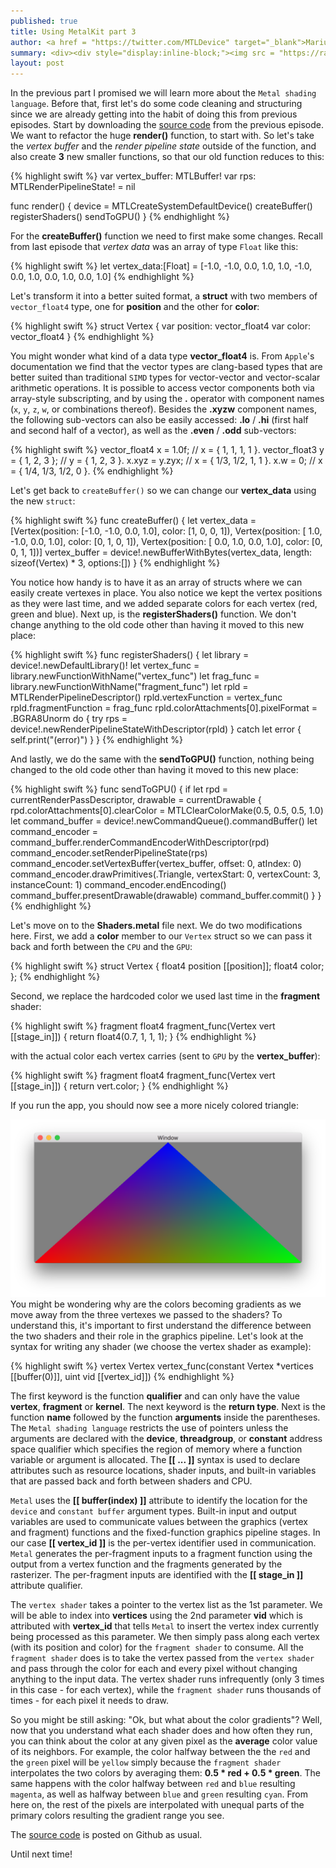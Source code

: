 ```yaml
---
published: true
title: Using MetalKit part 3
author: <a href = "https://twitter.com/MTLDevice" target="_blank">Marius Horga</a>
summary: <div><div style="display:inline-block;"><img src = "https://raw.githubusercontent.com/MetalKit/images/master/chapter04_1.png" alt="Metal" height="150" width="160"></div><div style="display:inline-block; width:75%; padding-left:1.5em; color:grey; vertical-align:middle;">Using structs of vectors for vertices. Vector swizzling in MSL. Synchronizing struct data between the CPU and the GPU. Vertex and Fragment function syntax - function qualifiers, return types, address space qualifier, attributes. Interpolating color using the information stored in the vertex structs.</div></div>
layout: post
---
```

In the previous part I promised we will learn more about the `Metal shading language`. Before that, first let's do some code cleaning and structuring since we are already getting into the habit of doing this from previous episodes. Start by downloading the [source code](https://github.com/MetalKit/metal) from the previous episode. We want to refactor the huge __render()__ function, to start with. So let's take the _vertex buffer_ and the _render pipeline state_ outside of the function, and also create __3__ new smaller functions, so that our old function reduces to this:

{% highlight swift %} 
var vertex_buffer: MTLBuffer!
var rps: MTLRenderPipelineState! = nil

func render() {
    device = MTLCreateSystemDefaultDevice()
    createBuffer()
    registerShaders()
    sendToGPU()
}
{% endhighlight %}

For the __createBuffer()__ function we need to first make some changes. Recall from last episode that _vertex data_ was an array of type `Float` like this:

{% highlight swift %} 
let vertex_data:[Float] = [-1.0, -1.0, 0.0, 1.0,
                            1.0, -1.0, 0.0, 1.0,
                            0.0,  1.0, 0.0, 1.0]
{% endhighlight %}

Let's transform it into a better suited format, a __struct__ with two members of `vector_float4` type, one for __position__ and the other for __color__:

{% highlight swift %} 
struct Vertex {
    var position: vector_float4
    var color: vector_float4
}
{% endhighlight %}

You might wonder what kind of a data type __vector_float4__ is. From `Apple`'s documentation we find that the vector types are clang-based types that are better suited than traditional `SIMD` types for vector-vector and vector-scalar arithmetic operations. It is possible to access vector components both via array-style subscripting, and by using the __.__ operator with component names (`x`, `y`, `z`, `w`, or combinations thereof). Besides the __.xyzw__ component names, the following sub-vectors can also be easily accessed: __.lo__ / __.hi__ (first half and second half of a vector), as well as the __.even__ / __.odd__ sub-vectors:

{% highlight swift %} 
vector_float4 x = 1.0f;         // x = { 1, 1, 1, 1 }.
vector_float3 y = { 1, 2, 3 };  // y = { 1, 2, 3 }.
x.xyz = y.zyx;                  // x = { 1/3, 1/2, 1, 1 }.
x.w = 0;                        // x = { 1/4, 1/3, 1/2, 0 }.
{% endhighlight %}

Let's get back to `createBuffer()` so we can change our __vertex_data__ using the new `struct`:

{% highlight swift %} 
func createBuffer() {
    let vertex_data = [Vertex(position: [-1.0, -1.0, 0.0, 1.0], color: [1, 0, 0, 1]),
                       Vertex(position: [ 1.0, -1.0, 0.0, 1.0], color: [0, 1, 0, 1]),
                       Vertex(position: [ 0.0,  1.0, 0.0, 1.0], color: [0, 0, 1, 1])]
    vertex_buffer = device!.newBufferWithBytes(vertex_data, length: sizeof(Vertex) * 3, options:[])
}
{% endhighlight %}

You notice how handy is to have it as an array of structs where we can easily create vertexes in place. You also notice we kept the vertex positions as they were last time, and we added separate colors for each vertex (red, green and blue). Next up, is the __registerShaders()__ function. We don't change anything to the old code other than having it moved to this new place:

{% highlight swift %} 
func registerShaders() {
    let library = device!.newDefaultLibrary()!
    let vertex_func = library.newFunctionWithName("vertex_func")
    let frag_func = library.newFunctionWithName("fragment_func")
    let rpld = MTLRenderPipelineDescriptor()
    rpld.vertexFunction = vertex_func
    rpld.fragmentFunction = frag_func
    rpld.colorAttachments[0].pixelFormat = .BGRA8Unorm
    do {
        try rps = device!.newRenderPipelineStateWithDescriptor(rpld)
    } catch let error {
        self.print("\(error)")
    }
}
{% endhighlight %}

And lastly, we do the same with the __sendToGPU()__ function, nothing being changed to the old code other than having it moved to this new place:

{% highlight swift %} 
func sendToGPU() {
    if let rpd = currentRenderPassDescriptor, drawable = currentDrawable {
        rpd.colorAttachments[0].clearColor = MTLClearColorMake(0.5, 0.5, 0.5, 1.0)
        let command_buffer = device!.newCommandQueue().commandBuffer()
        let command_encoder = command_buffer.renderCommandEncoderWithDescriptor(rpd)
        command_encoder.setRenderPipelineState(rps)
        command_encoder.setVertexBuffer(vertex_buffer, offset: 0, atIndex: 0)
        command_encoder.drawPrimitives(.Triangle, vertexStart: 0, vertexCount: 3, instanceCount: 1)
        command_encoder.endEncoding()
        command_buffer.presentDrawable(drawable)
        command_buffer.commit()
    }
}
{% endhighlight %}

Let's move on to the __Shaders.metal__ file next. We do two modifications here. First, we add a __color__ member to our `Vertex` struct so we can pass it back and forth between the `CPU` and the `GPU`:

{% highlight swift %} 
struct Vertex {
    float4 position [[position]];
    float4 color; 
};
{% endhighlight %}

Second, we replace the hardcoded color we used last time in the __fragment__ shader:

{% highlight swift %} 
fragment float4 fragment_func(Vertex vert [[stage_in]]) {
    return float4(0.7, 1, 1, 1);
}
{% endhighlight %}

with the actual color each vertex carries (sent to `GPU` by the __vertex_buffer__):

{% highlight swift %} 
fragment float4 fragment_func(Vertex vert [[stage_in]]) {
    return vert.color;
}
{% endhighlight %}
    
If you run the app, you should now see a more nicely colored triangle:

![alt text](https://github.com/MetalKit/images/blob/master/chapter04.png?raw=true "1")
You might be wondering why are the colors becoming gradients as we move away from the three vertexes we passed to the shaders? To understand this, it's important to first understand the difference between the two shaders and their role in the graphics pipeline. Let's look at the syntax for writing any shader (we choose the vertex shader as example):

{% highlight swift %} 
vertex Vertex vertex_func(constant Vertex *vertices [[buffer(0)]], uint vid [[vertex_id]])
{% endhighlight %}

The first keyword is the function __qualifier__ and can only have the value __vertex__, __fragment__ or __kernel__. The next keyword is the __return type__. Next is the function __name__ followed by the function __arguments__ inside the parentheses. The `Metal shading language` restricts the use of pointers unless the arguments are declared with the __device__, __threadgroup__, or __constant__ address space qualifier which specifies the region of memory where a function variable or argument is allocated. The __[[ ... ]]__ syntax is used to declare attributes such as resource locations, shader inputs, and built-in variables that are passed back and forth between shaders and CPU.

`Metal` uses the __[[ buffer(index) ]]__ attribute to identify the location for the `device` and `constant buffer` argument types. Built-in input and output variables are used to communicate values between the graphics (vertex and fragment) functions and the fixed-function graphics pipeline stages. In our case __[[ vertex_id ]]__ is the per-vertex identifier used in communication. `Metal` generates the per-fragment inputs to a fragment function using the output from a vertex function and the fragments generated by the rasterizer. The per-fragment inputs are identified with the __[[ stage_in ]]__ attribute qualifier. 

The `vertex shader` takes a pointer to the vertex list as the 1st parameter. We will be able to index into __vertices__ using the 2nd parameter __vid__ which is attributed with __vertex_id__ that tells `Metal` to insert the vertex index currently being processed as this parameter. We then simply pass along each vertex (with its position and color) for the `fragment shader` to consume. All the `fragment shader` does is to take the vertex passed from the `vertex shader` and pass through the color for each and every pixel without changing anything to the input data. The vertex shader runs infrequently (only 3 times in this case - for each vertex), while the `fragment shader` runs thousands of times - for each pixel it needs to draw. 

So you might be still asking: "Ok, but what about the color gradients"? Well, now that you understand what each shader does and how often they run, you can think about the color at any given pixel as the __average__ color value of its neighbors. For example, the color halfway between the the `red` and the `green` pixel will be `yellow` simply because the `fragment shader` interpolates the two colors by averaging them: __0.5 * red + 0.5 * green__. The same happens with the color halfway between `red` and `blue` resulting `magenta`, as well as halfway between `blue` and `green` resulting `cyan`. From here on, the rest of the pixels are interpolated with unequal parts of the primary colors resulting the gradient range you see.

The [source code](https://github.com/MetalKit/metal) is posted on Github as usual.

Until next time!
